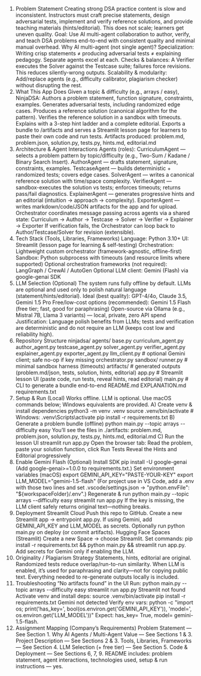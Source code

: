 1) Problem Statement
Creating strong DSA practice content is slow and inconsistent. Instructors must craft precise statements, design adversarial tests, implement and verify reference solutions, and provide teaching materials (hints/editorial). This does not scale; learners get uneven quality.
Goal: Use AI multi-agent collaboration to author, verify, and teach DSA problems end-to-end with consistent quality and minimal manual overhead.
Why AI multi-agent (not single agent)?
Specialization: Writing crisp statements ≠ producing adversarial tests ≠ explaining pedagogy. Separate agents excel at each.
Checks & balances: A Verifier executes the Solver against the Testcase suite; failures force revisions. This reduces silently-wrong outputs.
Scalability & modularity: Add/replace agents (e.g., difficulty calibrator, plagiarism checker) without disrupting the rest.
2) What This App Does
Given a topic & difficulty (e.g., arrays / easy), NinjaDSA:
Authors a problem statement, function signature, constraints, examples.
Generates adversarial tests, including randomized edge cases.
Produces a reference solution (canonical algorithm for the pattern).
Verifies the reference solution in a sandbox with timeouts.
Explains with a 3-step hint ladder and a complete editorial.
Exports a bundle to /artifacts and serves a Streamlit lesson page for learners to paste their own code and run tests.
Artifacts produced: problem.md, problem.json, solution.py, tests.py, hints.md, editorial.md
3) Architecture & Agent Interactions
Agents (roles):
CurriculumAgent — selects a problem pattern by topic/difficulty (e.g., Two-Sum / Kadane / Binary Search Insert).
AuthorAgent — drafts statement, signature, constraints, examples.
TestcaseAgent — builds deterministic + randomized tests; covers edge cases.
SolverAgent — writes a canonical reference solution with time/space complexity.
VerifierAgent — sandbox-executes the solution vs tests; enforces timeouts; returns pass/fail diagnostics.
ExplainerAgent — generates progressive hints and an editorial (intuition → approach → complexity).
ExporterAgent — writes markdown/code/JSON artifacts for the app and for upload.
Orchestrator coordinates message passing across agents via a shared state:
Curriculum → Author → Testcase → Solver → Verifier → Explainer → Exporter
If verification fails, the Orchestrator can loop back to Author/Testcase/Solver for revision (extensible).
4) Tech Stack (Tools, Libraries, Frameworks)
Language: Python 3.10+
UI: Streamlit (lesson page for learning & self-testing)
Orchestration: Lightweight custom orchestrator (framework-agnostic, offline-first)
Sandbox: Python subprocess with timeouts (and resource limits where supported)
Optional orchestration frameworks (not required): LangGraph / CrewAI / AutoGen
Optional LLM client: Gemini (Flash) via google-genai SDK
5) LLM Selection (Optional)
The system runs fully offline by default. LLMs are optional and used only to polish natural language (statement/hints/editorial).
Ideal (best quality): GPT-4/4o, Claude 3.5, Gemini 1.5 Pro
Free/low-cost options (recommended):
Gemini 1.5 Flash (free tier; fast, good for paraphrasing)
Open-source via Ollama (e.g., Mistral 7B, Llama 3 variants) — local, private, zero API spend
Justification: Language polish benefits from LLMs; tests and verification are deterministic and do not require an LLM (keeps cost low and reliability high).
6) Repository Structure
ninjadsa/
  agents/
    base.py
    curriculum_agent.py
    author_agent.py
    testcase_agent.py
    solver_agent.py
    verifier_agent.py
    explainer_agent.py
    exporter_agent.py
    llm_client.py      # optional Gemini client; safe no-op if key missing
    orchestrator.py
  sandbox/
    runner.py          # minimal sandbox harness (timeouts)
  artifacts/           # generated outputs (problem.md/json, tests, solution, hints, editorial)
  app.py               # Streamlit lesson UI (paste code, run tests, reveal hints, read editorial)
  main.py              # CLI to generate a bundle end-to-end
  README.md
  EXPLANATION.md
  requirements.txt
7) Setup & Run (Local)
Works offline. LLM is optional. Use macOS commands below; Windows equivalents are provided.
A) Create venv & install dependencies
python3 -m venv .venv
source .venv/bin/activate           # Windows: .venv\Scripts\activate
pip install -r requirements.txt
B) Generate a problem bundle (offline)
python main.py --topic arrays --difficulty easy
You’ll see the files in ./artifacts:
problem.md, problem.json, solution.py, tests.py, hints.md, editorial.md
C) Run the lesson UI
streamlit run app.py
Open the browser tab:
Read the problem, paste your solution function, click Run Tests
Reveal the Hints and Editorial progressively
8) Enable Gemini Flash (Optional)
Install SDK
pip install -U google-genai
(Add google-genai>=1.0.0 to requirements.txt.)
Set environment variables (macOS)
export GEMINI_API_KEY="PASTE-YOUR-KEY"
export LLM_MODEL="gemini-1.5-flash"
(For project use in VS Code, add a .env with those two lines and set .vscode/settings.json → "python.envFile": "${workspaceFolder}/.env".)
Regenerate & run
python main.py --topic arrays --difficulty easy
streamlit run app.py
If the key is missing, the LLM client safely returns original text—nothing breaks.
9) Deployment
Streamlit Cloud
Push this repo to GitHub.
Create a new Streamlit app → entrypoint app.py.
If using Gemini, add GEMINI_API_KEY and LLM_MODEL as secrets.
Optionally run python main.py on deploy (or commit artifacts).
Hugging Face Spaces (Streamlit)
Create a new Space → choose Streamlit.
Set commands: pip install -r requirements.txt && python main.py && streamlit run app.py.
Add secrets for Gemini only if enabling the LLM.
10) Originality / Plagiarism Strategy
Statements, hints, editorial are original.
Randomized tests reduce overlap/run-to-run similarity.
When LLM is enabled, it’s used for paraphrasing and clarity—not for copying public text.
Everything needed to re-generate outputs locally is included.
11) Troubleshooting
“No artifacts found” in the UI
Run:
python main.py --topic arrays --difficulty easy
streamlit run app.py
Streamlit not found
Activate venv and install deps:
source .venv/bin/activate
pip install -r requirements.txt
Gemini not detected
Verify env vars:
python -c "import os; print('has_key=', bool(os.environ.get('GEMINI_API_KEY')), 'model=', os.environ.get('LLM_MODEL'))"
Expect: has_key= True, model= gemini-1.5-flash.
12) Assignment Mapping (Company’s Requirements)
Problem Statement — See Section 1.
Why AI Agents / Multi-Agent Value — See Sections 1 & 3.
Project Description — See Sections 2 & 3.
Tools, Libraries, Frameworks — See Section 4.
LLM Selection (+ free tier) — See Section 5.
Code & Deployment — See Sections 6, 7, 9.
README includes: problem statement, agent interactions, technologies used, setup & run instructions — yes.
